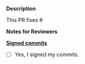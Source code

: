 **Description**

This PR fixes #

**Notes for Reviewers**

**[Signed commits](../CONTRIBUTING.md#signing-off-on-commits-developer-certificate-of-origin)**

- [ ] Yes, I signed my commits.

<!--
Thank you for contributing to Meshery projects!

Contributing Conventions:

1. Include descriptive PR titles with [<component-name>] prepended.
2. Build and test your changes before submitting a PR.
3. Sign your commits

By following the community's contribution conventions upfront, the review process will
be accelerated and your PR merged more quickly.
-->
